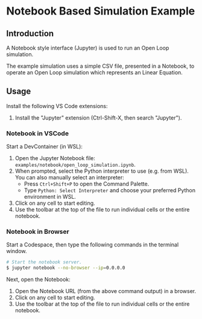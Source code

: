 # Notebook Based Simulation Example

## Introduction

A Notebook style interface (Jupyter) is used to run an Open Loop simulation.

The example simulation uses a simple CSV file, presented in a Notebook, to operate an Open Loop simulation which represents an Linear Equation.


## Usage

Install the following VS Code extensions:

1. Install the "Jupyter" extension (Ctrl-Shift-X, then search "Jupyter").


### Notebook in VSCode

Start a DevContainer (in WSL):

1. Open the Jupyter Notebook file: `examples/notebook/open_loop_simulation.ipynb`.
2. When prompted, select the Python interpreter to use (e.g. from WSL).
   You can also manually select an interpreter:
   - Press `Ctrl+Shift+P` to open the Command Palette.
   - Type `Python: Select Interpreter` and choose your preferred Python environment in WSL.
3. Click on any cell to start editing.
4. Use the toolbar at the top of the file to run individual cells or the entire notebook.


### Notebook in Browser

Start a Codespace, then type the following commands in the terminal window.

```bash
# Start the notebook server.
$ jupyter notebook --no-browser --ip=0.0.0.0

```

Next, open the Notebook:

1. Open the Notebook URL (from the above command output) in a browser.
2. Click on any cell to start editing.
3. Use the toolbar at the top of the file to run individual cells or the entire notebook.
